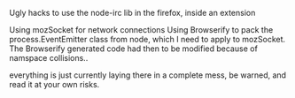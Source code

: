 Ugly hacks to use the node-irc lib in the firefox, inside an extension

Using mozSocket for network connections
Using Browserify to pack the process.EventEmitter class from node, which I need to apply to mozSocket.
The Browserify generated code had then to be modified because of namspace collisions..

everything is just currently laying there in a complete mess, be warned, and read it at your own risks.

